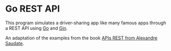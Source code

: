 # Go REST API

This program simulates a driver-sharing app like many famous apps through a REST API using [Go](golang.org) and [Gin](github.com/gin-gonic/gin).

An adaptation of the examples from the book [APIs REST from Alexandre Saudate](https://www.casadocodigo.com.br/products/livro-apis-rest).
